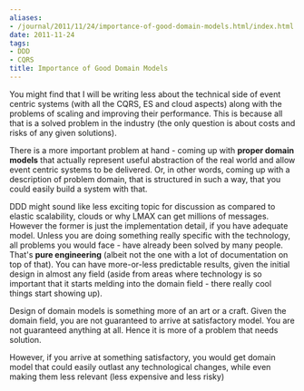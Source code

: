 ```yaml
---
aliases:
- /journal/2011/11/24/importance-of-good-domain-models.html/index.html
date: 2011-11-24
tags:
- DDD
- CQRS
title: Importance of Good Domain Models
---
```

<p>You might find that I will be writing less about the technical side of event centric systems (with all the CQRS, ES and cloud aspects) along with the problems of scaling and improving their performance. This is because all that is a solved problem in the industry (the only question is about costs and risks of any given solutions).</p>

<p>There is a more important problem at hand - coming up with <strong>proper domain models</strong> that actually represent useful abstraction of the real world and allow event centric systems to be delivered. Or, in other words, coming up with a description of problem domain, that is structured in such a way, that you could easily build a system with that.</p>

<p>DDD might sound like less exciting topic for discussion as compared to elastic scalability, clouds or why LMAX can get millions of messages. However the former is just the implementation detail, if you have adequate model. Unless you are doing something really specific with the technology, all problems you would face - have already been solved by many people. That's <strong>pure engineering</strong> (albeit not the one with a lot of documentation on top of that). You can have more-or-less predictable results, given the initial design in almost any field (aside from areas where technology is so important that it starts melding into the domain field - there really cool things start showing up).</p>

<p>Design of domain models is something more of an art or a craft. Given the domain field, you are not guaranteed to arrive at satisfactory model. You are not guaranteed anything at all. Hence it is more of a problem that needs solution.</p>

<p>However, if you arrive at something satisfactory, you would get domain model that could easily outlast any technological changes, while even making them less relevant (less expensive and less risky)</p>

